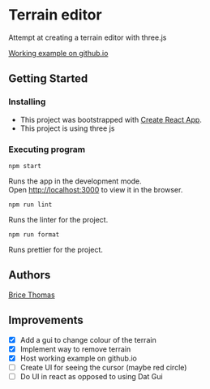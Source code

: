 # Terrain editor

Attempt at creating a terrain editor with three.js

[Working example on github.io](https://brice-thomas2209.github.io/terrain-editor/)

## Getting Started

### Installing

* This project was bootstrapped with [Create React App](https://github.com/facebook/create-react-app).
* This project is using three js

### Executing program

`npm start`

Runs the app in the development mode.\
Open [http://localhost:3000](http://localhost:3000) to view it in the browser.

`npm run lint`

Runs the linter for the project.

`npm run format`

Runs prettier for the project.

## Authors

[Brice Thomas](https://www.linkedin.com/in/%F0%9F%A6%A4-brice-thomas-13147679/)

## Improvements

- [x] Add a gui to change colour of the terrain
- [x] Implement way to remove terrain
- [x] Host working example on github.io
- [ ] Create UI for seeing the cursor (maybe red circle)
- [ ] Do UI in react as opposed to using Dat Gui
